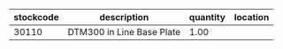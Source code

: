 |stockcode|description|quantity|location|
|---------|-----------|--------|--------|
|30110|DTM300 in Line Base Plate|1.00||

